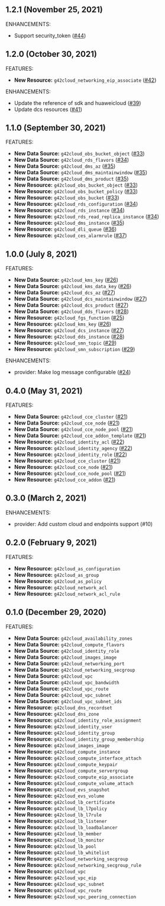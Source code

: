## 1.2.1 (November 25, 2021)

ENHANCEMENTS:

* Support security_token ([#44](https://github.com/g42cloud-terraform/terraform-provider-g42cloud/pull/44))

## 1.2.0 (October 30, 2021)

FEATURES:

* **New Resource:** `g42cloud_networking_eip_associate` ([#42](https://github.com/g42cloud-terraform/terraform-provider-g42cloud/pull/42))

ENHANCEMENTS:

* Update the reference of sdk and huaweicloud ([#39](https://github.com/g42cloud-terraform/terraform-provider-g42cloud/pull/39))
* Update dcs resources ([#41](https://github.com/g42cloud-terraform/terraform-provider-g42cloud/pull/41))

## 1.1.0 (September 30, 2021)

FEATURES:

* **New Data Source:** `g42cloud_obs_bucket_object` ([#33](https://github.com/g42cloud-terraform/terraform-provider-g42cloud/pull/33))
* **New Data Source:** `g42cloud_rds_flavors` ([#34](https://github.com/g42cloud-terraform/terraform-provider-g42cloud/pull/34))
* **New Data Source:** `g42cloud_dms_az` ([#35](https://github.com/g42cloud-terraform/terraform-provider-g42cloud/pull/35))
* **New Data Source:** `g42cloud_dms_maintainwindow` ([#35](https://github.com/g42cloud-terraform/terraform-provider-g42cloud/pull/35))
* **New Data Source:** `g42cloud_dms_product` ([#35](https://github.com/g42cloud-terraform/terraform-provider-g42cloud/pull/35))
* **New Resource:** `g42cloud_obs_bucket_object` ([#33](https://github.com/g42cloud-terraform/terraform-provider-g42cloud/pull/33))
* **New Resource:** `g42cloud_obs_bucket_policy` ([#33](https://github.com/g42cloud-terraform/terraform-provider-g42cloud/pull/33))
* **New Resource:** `g42cloud_obs_bucket` ([#33](https://github.com/g42cloud-terraform/terraform-provider-g42cloud/pull/33))
* **New Resource:** `g42cloud_rds_configuration` ([#34](https://github.com/g42cloud-terraform/terraform-provider-g42cloud/pull/34))
* **New Resource:** `g42cloud_rds_instance` ([#34](https://github.com/g42cloud-terraform/terraform-provider-g42cloud/pull/34))
* **New Resource:** `g42cloud_rds_read_replica_instance` ([#34](https://github.com/g42cloud-terraform/terraform-provider-g42cloud/pull/34))
* **New Resource:** `g42cloud_dms_instance` ([#35](https://github.com/g42cloud-terraform/terraform-provider-g42cloud/pull/35))
* **New Resource:** `g42cloud_dli_queue` ([#36](https://github.com/g42cloud-terraform/terraform-provider-g42cloud/pull/36))
* **New Resource:** `g42cloud_ces_alarmrule` ([#37](https://github.com/g42cloud-terraform/terraform-provider-g42cloud/pull/37))

## 1.0.0 (July 8, 2021)

FEATURES:

* **New Data Source:** `g42cloud_kms_key` ([#26](https://github.com/g42cloud-terraform/terraform-provider-g42cloud/pull/26))
* **New Data Source:** `g42cloud_kms_data_key` ([#26](https://github.com/g42cloud-terraform/terraform-provider-g42cloud/pull/26))
* **New Data Source:** `g42cloud_dcs_az` ([#27](https://github.com/g42cloud-terraform/terraform-provider-g42cloud/pull/27))
* **New Data Source:** `g42cloud_dcs_maintainwindow` ([#27](https://github.com/g42cloud-terraform/terraform-provider-g42cloud/pull/27))
* **New Data Source:** `g42cloud_dcs_product` ([#27](https://github.com/g42cloud-terraform/terraform-provider-g42cloud/pull/27))
* **New Data Source:** `g42cloud_dds_flavors` ([#28](https://github.com/g42cloud-terraform/terraform-provider-g42cloud/pull/28))
* **New Resource:** `g42cloud_fgs_function` ([#25](https://github.com/g42cloud-terraform/terraform-provider-g42cloud/pull/25))
* **New Resource:** `g42cloud_kms_key` ([#26](https://github.com/g42cloud-terraform/terraform-provider-g42cloud/pull/26))
* **New Resource:** `g42cloud_dcs_instance` ([#27](https://github.com/g42cloud-terraform/terraform-provider-g42cloud/pull/27))
* **New Resource:** `g42cloud_dds_instance` ([#28](https://github.com/g42cloud-terraform/terraform-provider-g42cloud/pull/28))
* **New Resource:** `g42cloud_smn_topic` ([#29](https://github.com/g42cloud-terraform/terraform-provider-g42cloud/pull/29))
* **New Resource:** `g42cloud_smn_subscription` ([#29](https://github.com/g42cloud-terraform/terraform-provider-g42cloud/pull/29))

ENHANCEMENTS:

* provider: Make log message configurable ([#24](https://github.com/g42cloud-terraform/terraform-provider-g42cloud/pull/24))

## 0.4.0 (May 31, 2021)

FEATURES:

* **New Data Source:** `g42cloud_cce_cluster` ([#21](https://github.com/g42cloud-terraform/terraform-provider-g42cloud/pull/21))
* **New Data Source:** `g42cloud_cce_node` ([#21](https://github.com/g42cloud-terraform/terraform-provider-g42cloud/pull/21))
* **New Data Source:** `g42cloud_cce_node_pool` ([#21](https://github.com/g42cloud-terraform/terraform-provider-g42cloud/pull/21))
* **New Data Source:** `g42cloud_cce_addon_template` ([#21](https://github.com/g42cloud-terraform/terraform-provider-g42cloud/pull/21))
* **New Resource:** `g42cloud_identity_acl` ([#22](https://github.com/g42cloud-terraform/terraform-provider-g42cloud/pull/22))
* **New Resource:** `g42cloud_identity_agency` ([#22](https://github.com/g42cloud-terraform/terraform-provider-g42cloud/pull/22))
* **New Resource:** `g42cloud_identity_role` ([#22](https://github.com/g42cloud-terraform/terraform-provider-g42cloud/pull/22))
* **New Resource:** `g42cloud_cce_cluster` ([#21](https://github.com/g42cloud-terraform/terraform-provider-g42cloud/pull/21))
* **New Resource:** `g42cloud_cce_node` ([#21](https://github.com/g42cloud-terraform/terraform-provider-g42cloud/pull/21))
* **New Resource:** `g42cloud_cce_node_pool` ([#21](https://github.com/g42cloud-terraform/terraform-provider-g42cloud/pull/21))
* **New Resource:** `g42cloud_cce_addon` ([#21](https://github.com/g42cloud-terraform/terraform-provider-g42cloud/pull/21))

## 0.3.0 (March 2, 2021)

ENHANCEMENTS:

* provider: Add custom cloud and endpoints support (#10)

## 0.2.0 (February 9, 2021)

FEATURES:

* **New Resource:** `g42cloud_as_configuration`
* **New Resource:** `g42cloud_as_group`
* **New Resource:** `g42cloud_as_policy`
* **New Resource:** `g42cloud_network_acl`
* **New Resource:** `g42cloud_network_acl_rule`

## 0.1.0 (December 29, 2020)

FEATURES:

* **New Data Source:** `g42cloud_availability_zones`
* **New Data Source:** `g42cloud_compute_flavors`
* **New Data Source:** `g42cloud_identity_role`
* **New Data Source:** `g42cloud_images_image`
* **New Data Source:** `g42cloud_networking_port`
* **New Data Source:** `g42cloud_networking_secgroup`
* **New Data Source:** `g42cloud_vpc`
* **New Data Source:** `g42cloud_vpc_bandwidth`
* **New Data Source:** `g42cloud_vpc_route`
* **New Data Source:** `g42cloud_vpc_subnet`
* **New Data Source:** `g42cloud_vpc_subnet_ids`
* **New Resource:** `g42cloud_dns_recordset`
* **New Resource:** `g42cloud_dns_zone`
* **New Resource:** `g42cloud_identity_role_assignment`
* **New Resource:** `g42cloud_identity_user`
* **New Resource:** `g42cloud_identity_group`
* **New Resource:** `g42cloud_identity_group_membership`
* **New Resource:** `g42cloud_images_image`
* **New Resource:** `g42cloud_compute_instance`
* **New Resource:** `g42cloud_compute_interface_attach`
* **New Resource:** `g42cloud_compute_keypair`
* **New Resource:** `g42cloud_compute_servergroup`
* **New Resource:** `g42cloud_compute_eip_associate`
* **New Resource:** `g42cloud_compute_volume_attach`
* **New Resource:** `g42cloud_evs_snapshot`
* **New Resource:** `g42cloud_evs_volume`
* **New Resource:** `g42cloud_lb_certificate`
* **New Resource:** `g42cloud_lb_l7policy`
* **New Resource:** `g42cloud_lb_l7rule`
* **New Resource:** `g42cloud_lb_listener`
* **New Resource:** `g42cloud_lb_loadbalancer`
* **New Resource:** `g42cloud_lb_member`
* **New Resource:** `g42cloud_lb_monitor`
* **New Resource:** `g42cloud_lb_pool`
* **New Resource:** `g42cloud_lb_whitelist`
* **New Resource:** `g42cloud_networking_secgroup`
* **New Resource:** `g42cloud_networking_secgroup_rule`
* **New Resource:** `g42cloud_vpc`
* **New Resource:** `g42cloud_vpc_eip`
* **New Resource:** `g42cloud_vpc_subnet`
* **New Resource:** `g42cloud_vpc_route`
* **New Resource:** `g42cloud_vpc_peering_connection`
